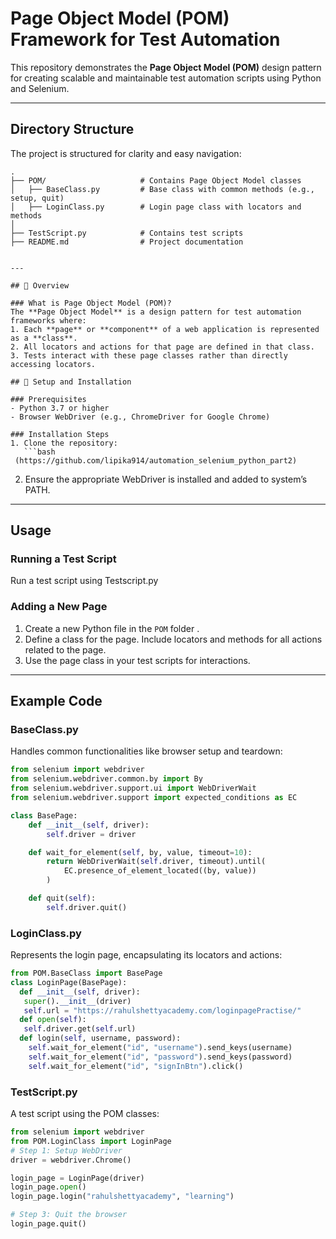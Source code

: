 # Page Object Model (POM) Framework for Test Automation  

This repository demonstrates the **Page Object Model (POM)** design pattern for creating scalable and maintainable test automation scripts using Python and Selenium.

---

##  Directory Structure  

The project is structured for clarity and easy navigation:  

```
.
├── POM/                     # Contains Page Object Model classes
│   ├── BaseClass.py         # Base class with common methods (e.g., setup, quit)
│   ├── LoginClass.py        # Login page class with locators and methods
│   
├── TestScript.py            # Contains test scripts
├── README.md                # Project documentation


---

## 📝 Overview  

### What is Page Object Model (POM)?  
The **Page Object Model** is a design pattern for test automation frameworks where:  
1. Each **page** or **component** of a web application is represented as a **class**.  
2. All locators and actions for that page are defined in that class.  
3. Tests interact with these page classes rather than directly accessing locators.

## 🔧 Setup and Installation  

### Prerequisites  
- Python 3.7 or higher  
- Browser WebDriver (e.g., ChromeDriver for Google Chrome)  

### Installation Steps  
1. Clone the repository:  
   ```bash
 (https://github.com/lipika914/automation_selenium_python_part2)
   ```   

2. Ensure the appropriate WebDriver is installed and added to system’s PATH.  

---

## Usage  

### Running a Test Script  
 Run a test script using Testscript.py    

### Adding a New Page  
1. Create a new Python file in the `POM` folder .  
2. Define a class for the page. Include locators and methods for all actions related to the page.  
3. Use the page class in your test scripts for interactions.  

---

## Example Code  

### **BaseClass.py**  
Handles common functionalities like browser setup and teardown:  
```python
from selenium import webdriver
from selenium.webdriver.common.by import By
from selenium.webdriver.support.ui import WebDriverWait
from selenium.webdriver.support import expected_conditions as EC

class BasePage:
    def __init__(self, driver):
        self.driver = driver

    def wait_for_element(self, by, value, timeout=10):
        return WebDriverWait(self.driver, timeout).until(
            EC.presence_of_element_located((by, value))
        )

    def quit(self):
        self.driver.quit()
```
### **LoginClass.py**  
Represents the login page, encapsulating its locators and actions:  
```python
from POM.BaseClass import BasePage
class LoginPage(BasePage):
  def __init__(self, driver):
   super().__init__(driver)
   self.url = "https://rahulshettyacademy.com/loginpagePractise/"
  def open(self):
   self.driver.get(self.url)
  def login(self, username, password):
    self.wait_for_element("id", "username").send_keys(username)
    self.wait_for_element("id", "password").send_keys(password)
    self.wait_for_element("id", "signInBtn").click()
```

### **TestScript.py**  
A test script using the POM classes:  
```python
from selenium import webdriver
from POM.LoginClass import LoginPage
# Step 1: Setup WebDriver
driver = webdriver.Chrome()

login_page = LoginPage(driver)
login_page.open()
login_page.login("rahulshettyacademy", "learning")

# Step 3: Quit the browser
login_page.quit()
```


